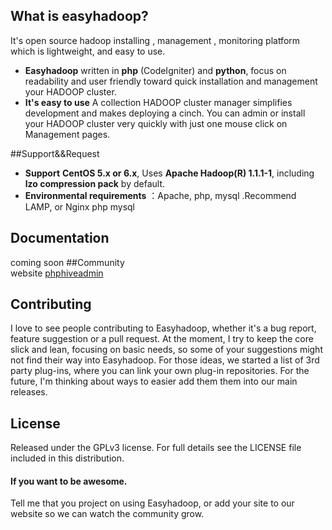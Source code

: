 ## What is easyhadoop?

It's open source hadoop installing , management , monitoring platform 
which is lightweight, and easy to use.

* **Easyhadoop** written in  **php** (CodeIgniter) and **python**,  focus on readability and user friendly toward quick installation and management your HADOOP cluster.
* **It's easy to use** A collection HADOOP cluster manager simplifies development and makes deploying a cinch. You can admin
or install your HADOOP cluster very quickly with just one mouse click on Management pages.

##Support&&Request
* **Support** **CentOS 5.x or 6.x**, Uses **Apache Hadoop(R) 1.1.1-1**, including **lzo compression pack** by default.  
* **Environmental requirements** ：Apache, php, mysql .Recommend LAMP, or Nginx php mysql


## Documentation

coming soon
##Community  
website [phphiveadmin](http://www.phphiveadmin.net/)
## Contributing

I love to see people contributing to Easyhadoop, whether it's a bug report, feature suggestion or a pull request. At the moment, I try to keep the core slick and lean, focusing on basic  needs, so some of your suggestions might not find their way into Easyhadoop. For those ideas, we started a list of 3rd party plug-ins, where you can link your own plug-in repositories. For the future, I'm thinking about ways to easier add them them into our main releases.

## License
Released under the GPLv3 license. 
For full details see the LICENSE file included in this distribution.

#### If you want to be awesome.

Tell me that you project on using Easyhadoop, or add your site to our website so we can watch the community grow.

